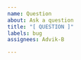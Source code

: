 ```yaml
---
name: Question
about: Ask a question
title: "[ QUESTION ]"
labels: bug
assignees: Advik-B

---
```



